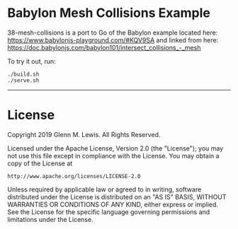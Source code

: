 # Babylon Mesh Collisions Example

38-mesh-collisions is a port to Go of the Babylon example located here:
https://www.babylonjs-playground.com/#KQV9SA
and linked from here:
https://doc.babylonjs.com/babylon101/intersect_collisions_-_mesh

To try it out, run:

```
./build.sh
./serve.sh
```

---

# License

Copyright 2019 Glenn M. Lewis. All Rights Reserved.

Licensed under the Apache License, Version 2.0 (the "License");
you may not use this file except in compliance with the License.
You may obtain a copy of the License at

    http://www.apache.org/licenses/LICENSE-2.0

Unless required by applicable law or agreed to in writing, software
distributed under the License is distributed on an "AS IS" BASIS,
WITHOUT WARRANTIES OR CONDITIONS OF ANY KIND, either express or implied.
See the License for the specific language governing permissions and
limitations under the License.
